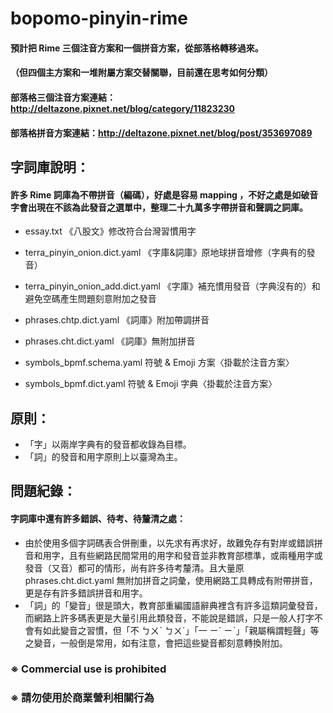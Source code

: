 # bopomo-pinyin-rime
#### 預計把 Rime 三個注音方案和一個拼音方案，從部落格轉移過來。
#### （但四個主方案和一堆附屬方案交替關聯，目前還在思考如何分類）
#### 部落格三個注音方案連結：http://deltazone.pixnet.net/blog/category/11823230
#### 部落格拼音方案連結：http://deltazone.pixnet.net/blog/post/353697089

## 字詞庫說明：
#### 許多 Rime 詞庫為不帶拼音（編碼），好處是容易 mapping ，不好之處是如破音字會出現在不該為此發音之選單中，整理二十九萬多字帶拼音和聲調之詞庫。
- essay.txt 《八股文》修改符合台灣習慣用字

- terra_pinyin_onion.dict.yaml 《字庫&詞庫》原地球拼音增修（字典有的發音）
- terra_pinyin_onion_add.dict.yaml 《字庫》補充慣用發音（字典沒有的）和避免空碼產生問題刻意附加之發音
- phrases.chtp.dict.yaml 《詞庫》附加帶調拼音
- phrases.cht.dict.yaml 《詞庫》無附加拼音

- symbols_bpmf.schema.yaml  符號 & Emoji 方案〈掛載於注音方案〉
- symbols_bpmf.dict.yaml  符號 & Emoji 字典〈掛載於注音方案〉

## 原則：
- 「字」以兩岸字典有的發音都收錄為目標。
- 「詞」的發音和用字原則上以臺灣為主。

## 問題紀錄：
#### 字詞庫中還有許多錯誤、待考、待釐清之處：
- 由於使用多個字詞碼表合併刪重，以先求有再求好，故難免存有對岸或錯誤拼音和用字，且有些網路民間常用的用字和發音並非教育部標準，或兩種用字或發音（又音）都可的情形，尚有許多待考釐清。且大量原 phrases.cht.dict.yaml 無附加拼音之詞彙，使用網路工具轉成有附帶拼音，更是存有許多錯誤拼音和用字。
- 「詞」的「變音」很是頭大，教育部重編國語辭典裡含有許多這類詞彙發音，而網路上許多碼表更是大量引用此類發音，不能說是錯誤，只是一般人打字不會有如此變音之習慣，但「不 ㄅㄨˋ ㄅㄨˊ」「一 ㄧˊ ㄧˋ」「親屬稱謂輕聲」等之變音，一般倒是常用，如有注意，會把這些變音都刻意轉換附加。

### ※ Commercial use is prohibited
### ※ 請勿使用於商業營利相關行為
